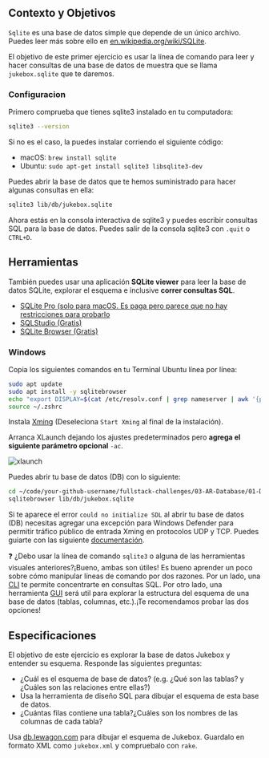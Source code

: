 ## Contexto y Objetivos

`Sqlite` es una base de datos simple que depende de un único archivo. Puedes leer más sobre ello en [en.wikipedia.org/wiki/SQLite](http://en.wikipedia.org/wiki/SQLite).

El objetivo de este primer ejercicio es usar la línea de comando para leer y hacer consultas de una base de datos de muestra que se llama `jukebox.sqlite` que te daremos.

### Configuracion

Primero comprueba que tienes sqlite3 instalado en tu computadora:

```bash
sqlite3 --version
```

Si no es el caso, la puedes instalar corriendo el siguiente código:

- macOS: `brew install sqlite`
- Ubuntu: `sudo apt-get install sqlite3 libsqlite3-dev`

Puedes abrir la base de datos que te hemos suministrado para hacer algunas consultas en ella:

```bash
sqlite3 lib/db/jukebox.sqlite
```

Ahora estás en la consola interactiva de sqlite3 y puedes escribir consultas SQL para la base de datos.
Puedes salir de la consola sqlite3 con `.quit` o `CTRL+D`.

## Herramientas

También puedes usar una aplicación **SQLite viewer** para leer la base de datos SQLite, explorar el esquema e inclusive **correr consultas SQL**.

- [SQLite Pro (solo para macOS. Es paga pero parece que no hay restricciones para probarlo](https://www.sqlitepro.com/)
- [SQLStudio (Gratis)](http://sqlitestudio.pl/)
- [SQLite Browser (Gratis)](http://sqlitebrowser.org/)

### Windows

Copia los siguientes comandos en tu Terminal Ubuntu línea por línea:
```bash
sudo apt update
sudo apt install -y sqlitebrowser
echo "export DISPLAY=$(cat /etc/resolv.conf | grep nameserver | awk '{print $2}'):0" >> ~/.zshrc
source ~/.zshrc
```

Instala [Xming](https://sourceforge.net/projects/xming/) (Deseleciona `Start Xming` al final de la instalación).

Arranca XLaunch dejando los ajustes predeterminados pero **agrega el siguiente parámetro opcional** `-ac`.

![xlaunch](https://raw.githubusercontent.com/lewagon/fullstack-images/master/oop/xlaunch.jpg)

Puedes abrir tu base de datos (DB) con lo siguiente:
```bash
cd ~/code/your-github-username/fullstack-challenges/03-AR-Database/01-DB-Design-and-SQL/03-Interacting-with-db
sqlitebrowser lib/db/jukebox.sqlite
```

Si te aparece el error `could no initialize SDL` al abrir tu base de datos (DB) necesitas agregar una excepción para Windows Defender para permitir tráfico público de entrada Xming en protocolos UDP y TCP. Puedes guiarte con las siguiente [documentación](https://docs.microsoft.com/en-us/windows/security/threat-protection/windows-firewall/create-an-inbound-port-rule).



❓ ¿Debo usar la línea de comando `sqlite3` o alguna de las herramientas visuales anteriores?¡Bueno, ambas son útiles! Es bueno aprender un poco sobre cómo manipular líneas de comando por dos razones. Por un lado, una [CLI](https://en.wikipedia.org/wiki/Command-line_interface) te permite concentrarte en consultas SQL. Por otro lado, una herramienta [GUI](https://en.wikipedia.org/wiki/Graphical_user_interface) será util para explorar la estructura del esquema de una base de datos (tablas, columnas, etc.).¡Te recomendamos probar las dos opciones!

## Especificaciones

El objetivo de este ejercicio es explorar la base de datos Jukebox y entender su esquema. Responde las siguientes preguntas:

- ¿Cuál es el esquema de base de datos? (e.g. ¿Qué son las tablas? y ¿Cuáles son las relaciones entre ellas?)
- Usa la herramienta de diseño SQL para dibujar el esquema de esta base de datos.
- ¿Cuántas filas contiene una tabla?¿Cuáles son los nombres de las columnas de cada tabla?

Usa [db.lewagon.com](http://db.lewagon.com/) para dibujar el esquema de Jukebox. Guardalo en formato XML como `jukebox.xml` y compruebalo con `rake`.
